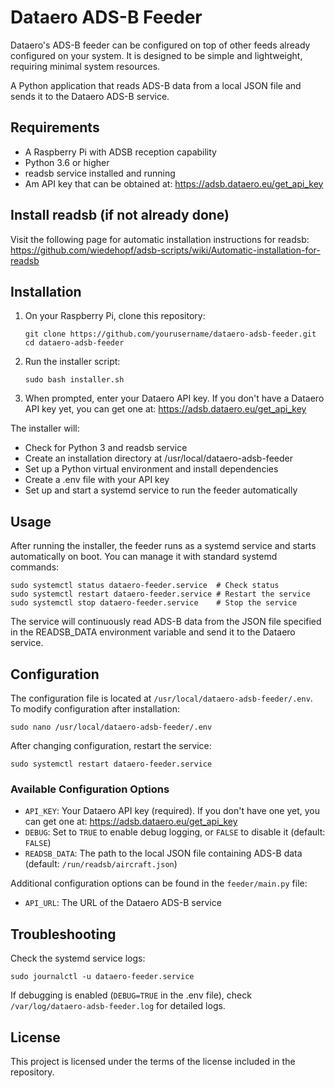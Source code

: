 # Dataero ADS-B Feeder

Dataero's ADS-B feeder can be configured on top of other feeds already configured on your system. It is designed to be simple and lightweight, requiring minimal system resources.

A Python application that reads ADS-B data from a local JSON file and sends it to the Dataero ADS-B service.

## Requirements

- A Raspberry Pi with ADSB reception capability
- Python 3.6 or higher
- readsb service installed and running
- Am API key that can be obtained at: https://adsb.dataero.eu/get_api_key

## Install readsb (if not already done)

Visit the following page for automatic installation instructions for readsb:
https://github.com/wiedehopf/adsb-scripts/wiki/Automatic-installation-for-readsb


## Installation

1. On your Raspberry Pi, clone this repository:
   ```
   git clone https://github.com/yourusername/dataero-adsb-feeder.git
   cd dataero-adsb-feeder
   ```

2. Run the installer script:
   ```
   sudo bash installer.sh
   ```

3. When prompted, enter your Dataero API key. If you don't have a Dataero API key yet, you can get one at: https://adsb.dataero.eu/get_api_key

The installer will:
- Check for Python 3 and readsb service
- Create an installation directory at /usr/local/dataero-adsb-feeder
- Set up a Python virtual environment and install dependencies
- Create a .env file with your API key
- Set up and start a systemd service to run the feeder automatically

## Usage

After running the installer, the feeder runs as a systemd service and starts automatically on boot. You can manage it with standard systemd commands:

```
sudo systemctl status dataero-feeder.service  # Check status
sudo systemctl restart dataero-feeder.service # Restart the service
sudo systemctl stop dataero-feeder.service    # Stop the service
```

The service will continuously read ADS-B data from the JSON file specified in the READSB_DATA environment variable and send it to the Dataero service.

## Configuration

The configuration file is located at `/usr/local/dataero-adsb-feeder/.env`. To modify configuration after installation:

```
sudo nano /usr/local/dataero-adsb-feeder/.env
```

After changing configuration, restart the service:

```
sudo systemctl restart dataero-feeder.service
```

### Available Configuration Options

- `API_KEY`: Your Dataero API key (required). If you don't have one yet, you can get one at: https://adsb.dataero.eu/get_api_key
- `DEBUG`: Set to `TRUE` to enable debug logging, or `FALSE` to disable it (default: `FALSE`)
- `READSB_DATA`: The path to the local JSON file containing ADS-B data (default: `/run/readsb/aircraft.json`)

Additional configuration options can be found in the `feeder/main.py` file:

- `API_URL`: The URL of the Dataero ADS-B service

## Troubleshooting

Check the systemd service logs:

```
sudo journalctl -u dataero-feeder.service
```

If debugging is enabled (`DEBUG=TRUE` in the .env file), check `/var/log/dataero-adsb-feeder.log` for detailed logs.

## License

This project is licensed under the terms of the license included in the repository.
